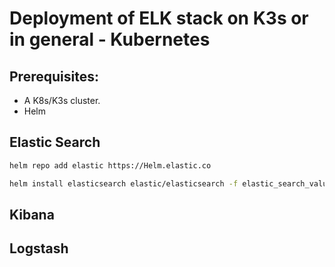# Deployment of ELK stack on K3s or in general - Kubernetes

## Prerequisites:
* A K8s/K3s cluster. 
* Helm


## Elastic Search

```bash
helm repo add elastic https://Helm.elastic.co
```

```bash
helm install elasticsearch elastic/elasticsearch -f elastic_search_value_override.yaml
```


## Kibana

## Logstash

